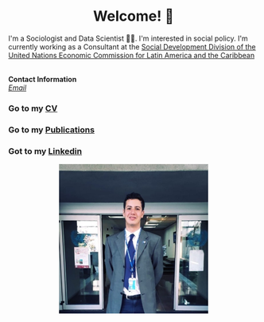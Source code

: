 # <center> Welcome! 👋 </center>

I'm a Sociologist and Data Scientist 👩‍💻. I'm interested in social policy. I'm currently working as a Consultant at the [Social Development Division of the United Nations Economic Commission for Latin America and the Caribbean](https://dds.cepal.org/) <br>
<br>

<b>Contact Information</b> <br>
<i> [Email](mailto:j.suarezsarrazin@gmail.com) </i> <br>

### Go to my [CV](https://jignacioss.github.io/cv)
### Go to my [Publications](https://github.com/jignacioss/publications)
### Got to my [Linkedin](https://www.linkedin.com/in/jose-ignacio-suarez-sarrazin/)
<center> <img src="/docs/profile_pic.png" width="300"/> </center>
